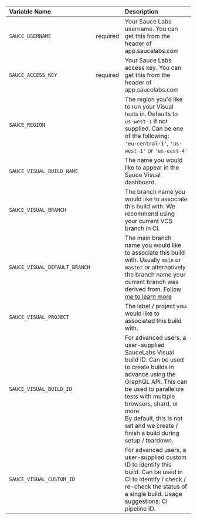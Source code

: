 | Variable Name                 |          | Description                                                                                                                                                                                                                                                                                           |
| :---------------------------- | -------- | :---------------------------------------------------------------------------------------------------------------------------------------------------------------------------------------------------------------------------------------------------------------------------------------------------- |
| `SAUCE_USERNAME`              | required | Your Sauce Labs username. You can get this from the header of app.saucelabs.com                                                                                                                                                                                                                       |
| `SAUCE_ACCESS_KEY`            | required | Your Sauce Labs access key. You can get this from the header of app.saucelabs.com                                                                                                                                                                                                                     |
| `SAUCE_REGION`                |          | The region you'd like to run your Visual tests in. Defaults to `us-west-1` if not supplied. Can be one of the following: <br/> `'eu-central-1'`, `'us-west-1'` or `'us-east-4'`                                                                                                                       |
| `SAUCE_VISUAL_BUILD_NAME`     |          | The name you would like to appear in the Sauce Visual dashboard.                                                                                                                                                                                                                                      |
| `SAUCE_VISUAL_BRANCH`         |          | The branch name you would like to associate this build with. We recommend using your current VCS branch in CI.                                                                                                                                                                                        |
| `SAUCE_VISUAL_DEFAULT_BRANCH` |          | The main branch name you would like to associate this build with. Usually `main` or `master` or alternatively the branch name your current branch was derived from. [Follow me to learn more](../workflows/ci.md)                                                                                     |
| `SAUCE_VISUAL_PROJECT`        |          | The label / project you would like to associated this build with.                                                                                                                                                                                                                                     |
| `SAUCE_VISUAL_BUILD_ID`       |          | For advanced users, a user-supplied SauceLabs Visual build ID. Can be used to create builds in advance using the GraphQL API. This can be used to parallelize tests with multiple browsers, shard, or more. <br/> By default, this is not set and we create / finish a build during setup / teardown. |
| `SAUCE_VISUAL_CUSTOM_ID`      |          | For advanced users, a user-supplied custom ID to identify this build. Can be used in CI to identify / check / re-check the status of a single build. Usage suggestions: CI pipeline ID.                                                                                                               |
